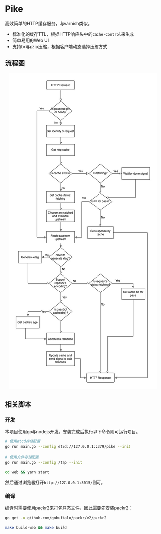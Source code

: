 # Pike

高效简单的HTTP缓存服务，与varnish类似。

- 标准化的缓存TTL，根据HTTP响应头中的`Cache-Control`来生成
- 简单易用的Web UI
- 支持br与gzip压缩，根据客户端动态选择压缩方式

## 流程图

<p align="center">
<img src="./docs/flow.jpg"/>
</p>

## 相关脚本

### 开发

本项目使用go与nodejs开发，安装完成后执行以下命令则可运行项目。

```bash
# 使用etcd存储配置
go run main.go --config etcd://127.0.0.1:2379/pike --init

# 使用文件存储配置
go run main.go --config /tmp --init
```

```bash
cd web && yarn start
```

然后通过浏览器打开`http://127.0.0.1:3015/`则可。

### 编译

编译时需要使用packr2来打包静态文件，因此需要先安装packr2：

```bash
go get -u github.com/gobuffalo/packr/v2/packr2 
```

```bash
make build-web && make build 
```
